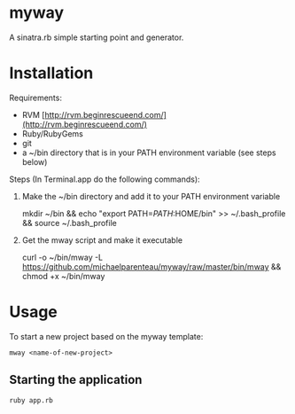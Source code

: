 # myway

A sinatra.rb simple starting point and generator.

# Installation

Requirements:

* RVM [http://rvm.beginrescueend.com/](http://rvm.beginrescueend.com/)
* Ruby/RubyGems
* git
* a ~/bin directory that is in your PATH environment variable (see steps below)

Steps (In Terminal.app do the following commands):

1. Make the ~/bin directory and add it to your PATH environment variable

    mkdir ~/bin && echo "export PATH=$PATH:$HOME/bin" >> ~/.bash_profile && source ~/.bash_profile

2. Get the mway script and make it executable

    curl -o ~/bin/mway -L https://github.com/michaelparenteau/myway/raw/master/bin/mway  && chmod +x ~/bin/mway

# Usage

To start a new project based on the myway template:

    mway <name-of-new-project>

## Starting the application

    ruby app.rb

